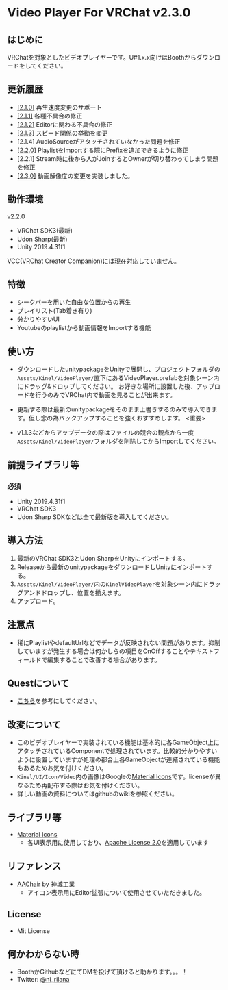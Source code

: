 # Video Player For VRChat v2.3.0

## はじめに

VRChatを対象としたビデオプレイヤーです。U#1.x.x向けはBoothからダウンロードをしてください。

## 更新履歴
- [[2.1.0]](https://github.com/niwaniwa/KineLVideoPlayer/releases/tag/2.1.0) 再生速度変更のサポート
- [[2.1.1]](https://github.com/niwaniwa/KineLVideoPlayer/releases/tag/2.1.1) 各種不具合の修正
- [[2.1.2]](https://github.com/niwaniwa/KineLVideoPlayer/releases/tag/2.1.2) Editorに関わる不具合の修正
- [[2.1.3]](https://github.com/niwaniwa/KineLVideoPlayer/releases/tag/2.1.3) スピード関係の挙動を変更
- [2.1.4] AudioSourceがアタッチされていなかった問題を修正
- [[2.2.0]](https://github.com/niwaniwa/KineLVideoPlayer/releases/tag/2.2.0) PlaylistをImportする際にPrefixを追加できるように修正
- [2.2.1] Stream時に後から人がJoinするとOwnerが切り替わってしまう問題を修正
- [[2.3.0]](https://github.com/niwaniwa/KineLVideoPlayer/releases/tag/2.3.0) 動画解像度の変更を実装しました。

## 動作環境

v2.2.0
- VRChat SDK3(最新)
- Udon Sharp(最新)
- Unity 2019.4.31f1

VCC(VRChat Creator Companion)には現在対応していません。

## 特徴
- シークバーを用いた自由な位置からの再生
- プレイリスト(Tab着き有り)
- 分かりやすいUI
- Youtubeのplaylistから動画情報をImportする機能

## 使い方

- ダウンロードしたunitypackageをUnityで展開し、プロジェクトフォルダの`Assets/Kinel/VideoPlayer/`直下にあるVideoPlayer.prefabを対象シーン内にドラッグ&ドロップしてください。
お好きな場所に設置した後、アップロードを行うのみでVRChat内で動画を見ることが出来ます。

- 更新する際は最新のunitypackageをそのまま上書きするのみで導入できます。但し念の為バックアップすることを強くおすすめします。
<重要>
- v1.1.3などからアップデータの際はファイルの競合の観点から一度`Assets/Kinel/VideoPlayer/`フォルダを削除してからImportしてください。

## 前提ライブラリ等
### 必須
- Unity 2019.4.31f1
- VRChat SDK3
- Udon Sharp
SDKなどは全て最新版を導入してください。

## 導入方法

1. 最新のVRChat SDK3とUdon SharpをUnityにインポートする。
2. Releaseから最新のunitypackageをダウンロードしUnityにインポートする。
3. `Assets/Kinel/VideoPlayer/`内の`KinelVideoPlayer`を対象シーン内にドラッグアンドドロップし、位置を揃えます。
4. アップロード。

## 注意点
- 稀にPlaylistやdefaultUrlなどでデータが反映されない問題があります。抑制していますが発生する場合は何かしらの項目をOnOffすることやテキストフィールドで編集することで改善する場合があります。


## Questについて
- [こちら](https://github.com/niwaniwa/KineLVideoPlayer/wiki/Quest%E3%81%AB%E3%81%A4%E3%81%84%E3%81%A6)を参考にしてください。

## 改変について
- このビデオプレイヤーで実装されている機能は基本的に各GameObject上にアタッチされているComponentで処理されています。比較的分かりやすいように設置していますが処理の都合上各GameObjectが連結されている機能もあるためお気を付けください。
- `Kinel/UI/Icon/Video`内の画像はGoogleの[Material Icons](https://material.io/resources/icons/)です。licenseが異なるため再配布する際はお気を付けください。
- 詳しい動画の資料についてはgithubのwikiを参照ください。

## ライブラリ等
- [Material Icons](https://material.io/resources/icons/)
    - 各UI表示用に使用しており、[Apache License 2.0](https://www.apache.org/licenses/LICENSE-2.0.html)を適用しています

## リファレンス
- [AAChair](https://github.com/AoiKamishiro/VRChatPrefabs/blob/master/Assets/00Kamishiro/AAChair/AAChair-README_JP.md) by 神城工業
  - アイコン表示用にEditor拡張について使用させていただきました。

## License
- Mit License

## 何かわからない時
- BoothかGithubなどにてDMを投げて頂けると助かります。。。！
- Twitter: [@ni_rilana](https://twitter.com/ni_rilana)